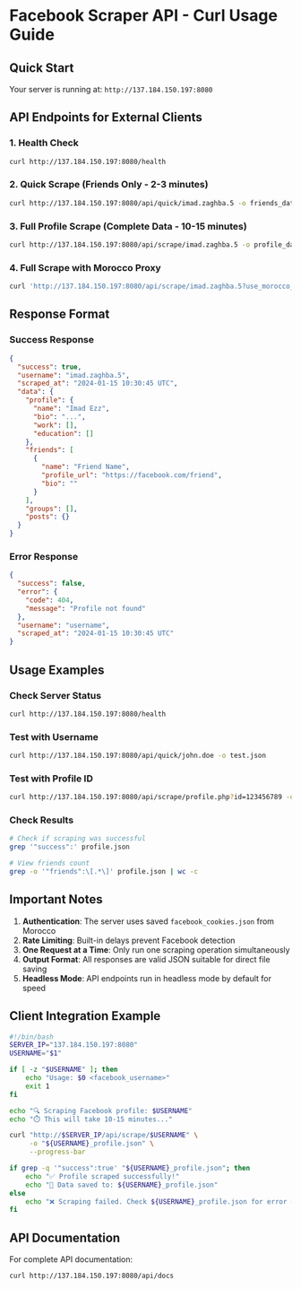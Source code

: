# Facebook Scraper API - Curl Usage Guide

## Quick Start

Your server is running at: `http://137.184.150.197:8080`

## API Endpoints for External Clients

### 1. Health Check
```bash
curl http://137.184.150.197:8080/health
```

### 2. Quick Scrape (Friends Only - 2-3 minutes)
```bash
curl http://137.184.150.197:8080/api/quick/imad.zaghba.5 -o friends_data.json
```

### 3. Full Profile Scrape (Complete Data - 10-15 minutes)
```bash
curl http://137.184.150.197:8080/api/scrape/imad.zaghba.5 -o profile_data.json
```

### 4. Full Scrape with Morocco Proxy
```bash
curl 'http://137.184.150.197:8080/api/scrape/imad.zaghba.5?use_morocco_proxy=true' -o profile_data.json
```

## Response Format

### Success Response
```json
{
  "success": true,
  "username": "imad.zaghba.5",
  "scraped_at": "2024-01-15 10:30:45 UTC",
  "data": {
    "profile": {
      "name": "Imad Ezz",
      "bio": "...",
      "work": [],
      "education": []
    },
    "friends": [
      {
        "name": "Friend Name",
        "profile_url": "https://facebook.com/friend",
        "bio": ""
      }
    ],
    "groups": [],
    "posts": {}
  }
}
```

### Error Response
```json
{
  "success": false,
  "error": {
    "code": 404,
    "message": "Profile not found"
  },
  "username": "username",
  "scraped_at": "2024-01-15 10:30:45 UTC"
}
```

## Usage Examples

### Check Server Status
```bash
curl http://137.184.150.197:8080/health
```

### Test with Username
```bash
curl http://137.184.150.197:8080/api/quick/john.doe -o test.json
```

### Test with Profile ID
```bash
curl http://137.184.150.197:8080/api/scrape/profile.php?id=123456789 -o profile.json
```

### Check Results
```bash
# Check if scraping was successful
grep '"success":' profile.json

# View friends count
grep -o '"friends":\[.*\]' profile.json | wc -c
```

## Important Notes

1. **Authentication**: The server uses saved `facebook_cookies.json` from Morocco
2. **Rate Limiting**: Built-in delays prevent Facebook detection
3. **One Request at a Time**: Only run one scraping operation simultaneously
4. **Output Format**: All responses are valid JSON suitable for direct file saving
5. **Headless Mode**: API endpoints run in headless mode by default for speed

## Client Integration Example

```bash
#!/bin/bash
SERVER_IP="137.184.150.197:8080"
USERNAME="$1"

if [ -z "$USERNAME" ]; then
    echo "Usage: $0 <facebook_username>"
    exit 1
fi

echo "🔍 Scraping Facebook profile: $USERNAME"
echo "⏱️ This will take 10-15 minutes..."

curl "http://$SERVER_IP/api/scrape/$USERNAME" \
     -o "${USERNAME}_profile.json" \
     --progress-bar

if grep -q '"success":true' "${USERNAME}_profile.json"; then
    echo "✅ Profile scraped successfully!"
    echo "📄 Data saved to: ${USERNAME}_profile.json"
else
    echo "❌ Scraping failed. Check ${USERNAME}_profile.json for error details"
fi
```

## API Documentation

For complete API documentation:
```bash
curl http://137.184.150.197:8080/api/docs
``` 